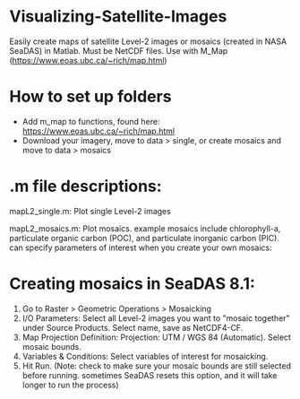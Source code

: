 # Visualizing-Satellite-Images
Easily create maps of satellite Level-2 images or mosaics (created in NASA SeaDAS) in Matlab. Must be NetCDF files. Use with M_Map (https://www.eoas.ubc.ca/~rich/map.html)

# How to set up folders
- Add m_map to functions, found here: https://www.eoas.ubc.ca/~rich/map.html
- Download your imagery, move to data > single, or create mosaics and move to data > mosaics

# .m file descriptions:
mapL2_single.m: Plot single Level-2 images

mapL2_mosaics.m: Plot mosaics. example mosaics include chlorophyll-a, particulate organic carbon (POC), and particulate inorganic carbon (PIC). can specify parameters of interest when you create your own mosaics:

# Creating mosaics in SeaDAS 8.1:
1. Go to Raster > Geometric Operations > Mosaicking
2. I/O Parameters: Select all Level-2 images you want to "mosaic together" under Source Products. Select name, save as NetCDF4-CF.
3. Map Projection Definition: Projection: UTM / WGS 84 (Automatic). Select mosaic bounds. 
4. Variables & Conditions: Select variables of interest for mosaicking.
5. Hit Run. (Note: check to make sure your mosaic bounds are still selected before running. sometimes SeaDAS resets this option, and it will take longer to run the process)
